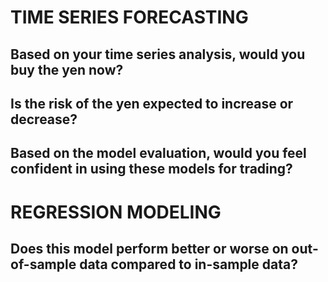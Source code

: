 # TIME SERIES FORECASTING

## Based on your time series analysis, would you buy the yen now?
## Is the risk of the yen expected to increase or decrease?
## Based on the model evaluation, would you feel confident in using these models for trading?




# REGRESSION MODELING
## Does this model perform better or worse on out-of-sample data compared to in-sample data?